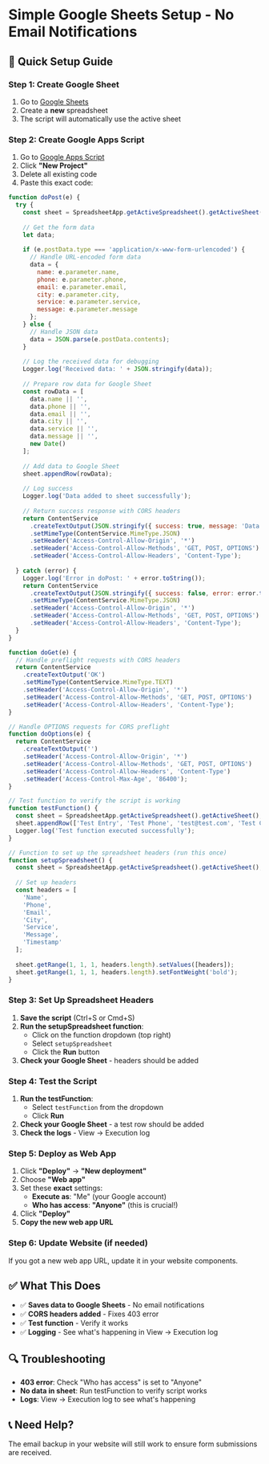 # Simple Google Sheets Setup - No Email Notifications

## 🚀 Quick Setup Guide

### Step 1: Create Google Sheet
1. Go to [Google Sheets](https://sheets.google.com)
2. Create a **new** spreadsheet
3. The script will automatically use the active sheet

### Step 2: Create Google Apps Script
1. Go to [Google Apps Script](https://script.google.com)
2. Click **"New Project"**
3. Delete all existing code
4. Paste this exact code:

```javascript
function doPost(e) {
  try {
    const sheet = SpreadsheetApp.getActiveSpreadsheet().getActiveSheet();
    
    // Get the form data
    let data;
    
    if (e.postData.type === 'application/x-www-form-urlencoded') {
      // Handle URL-encoded form data
      data = {
        name: e.parameter.name,
        phone: e.parameter.phone,
        email: e.parameter.email,
        city: e.parameter.city,
        service: e.parameter.service,
        message: e.parameter.message
      };
    } else {
      // Handle JSON data
      data = JSON.parse(e.postData.contents);
    }
    
    // Log the received data for debugging
    Logger.log('Received data: ' + JSON.stringify(data));
    
    // Prepare row data for Google Sheet
    const rowData = [
      data.name || '',
      data.phone || '',
      data.email || '',
      data.city || '',
      data.service || '',
      data.message || '',
      new Date()
    ];
    
    // Add data to Google Sheet
    sheet.appendRow(rowData);
    
    // Log success
    Logger.log('Data added to sheet successfully');
    
    // Return success response with CORS headers
    return ContentService
      .createTextOutput(JSON.stringify({ success: true, message: 'Data saved successfully' }))
      .setMimeType(ContentService.MimeType.JSON)
      .setHeader('Access-Control-Allow-Origin', '*')
      .setHeader('Access-Control-Allow-Methods', 'GET, POST, OPTIONS')
      .setHeader('Access-Control-Allow-Headers', 'Content-Type');
      
  } catch (error) {
    Logger.log('Error in doPost: ' + error.toString());
    return ContentService
      .createTextOutput(JSON.stringify({ success: false, error: error.toString() }))
      .setMimeType(ContentService.MimeType.JSON)
      .setHeader('Access-Control-Allow-Origin', '*')
      .setHeader('Access-Control-Allow-Methods', 'GET, POST, OPTIONS')
      .setHeader('Access-Control-Allow-Headers', 'Content-Type');
  }
}

function doGet(e) {
  // Handle preflight requests with CORS headers
  return ContentService
    .createTextOutput('OK')
    .setMimeType(ContentService.MimeType.TEXT)
    .setHeader('Access-Control-Allow-Origin', '*')
    .setHeader('Access-Control-Allow-Methods', 'GET, POST, OPTIONS')
    .setHeader('Access-Control-Allow-Headers', 'Content-Type');
}

// Handle OPTIONS requests for CORS preflight
function doOptions(e) {
  return ContentService
    .createTextOutput('')
    .setHeader('Access-Control-Allow-Origin', '*')
    .setHeader('Access-Control-Allow-Methods', 'GET, POST, OPTIONS')
    .setHeader('Access-Control-Allow-Headers', 'Content-Type')
    .setHeader('Access-Control-Max-Age', '86400');
}

// Test function to verify the script is working
function testFunction() {
  const sheet = SpreadsheetApp.getActiveSpreadsheet().getActiveSheet();
  sheet.appendRow(['Test Entry', 'Test Phone', 'test@test.com', 'Test City', 'Test Service', 'Test Message', new Date()]);
  Logger.log('Test function executed successfully');
}

// Function to set up the spreadsheet headers (run this once)
function setupSpreadsheet() {
  const sheet = SpreadsheetApp.getActiveSpreadsheet().getActiveSheet();
  
  // Set up headers
  const headers = [
    'Name',
    'Phone',
    'Email',
    'City',
    'Service',
    'Message',
    'Timestamp'
  ];
  
  sheet.getRange(1, 1, 1, headers.length).setValues([headers]);
  sheet.getRange(1, 1, 1, headers.length).setFontWeight('bold');
}
```

### Step 3: Set Up Spreadsheet Headers
1. **Save the script** (Ctrl+S or Cmd+S)
2. **Run the setupSpreadsheet function**:
   - Click on the function dropdown (top right)
   - Select `setupSpreadsheet`
   - Click the **Run** button
3. **Check your Google Sheet** - headers should be added

### Step 4: Test the Script
1. **Run the testFunction**:
   - Select `testFunction` from the dropdown
   - Click **Run**
2. **Check your Google Sheet** - a test row should be added
3. **Check the logs** - View → Execution log

### Step 5: Deploy as Web App
1. Click **"Deploy"** → **"New deployment"**
2. Choose **"Web app"**
3. Set these **exact** settings:
   - **Execute as**: "Me" (your Google account)
   - **Who has access**: **"Anyone"** (this is crucial!)
4. Click **"Deploy"**
5. **Copy the new web app URL**

### Step 6: Update Website (if needed)
If you got a new web app URL, update it in your website components.

## ✅ What This Does
- ✅ **Saves data to Google Sheets** - No email notifications
- ✅ **CORS headers added** - Fixes 403 error
- ✅ **Test function** - Verify it works
- ✅ **Logging** - See what's happening in View → Execution log

## 🔍 Troubleshooting
- **403 error**: Check "Who has access" is set to "Anyone"
- **No data in sheet**: Run testFunction to verify script works
- **Logs**: View → Execution log to see what's happening

## 📞 Need Help?
The email backup in your website will still work to ensure form submissions are received. 